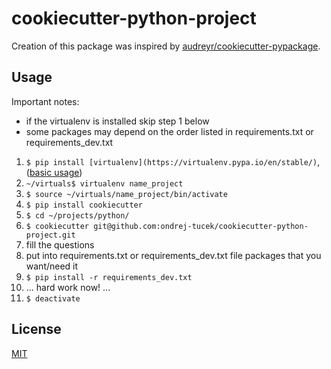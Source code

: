 # cookiecutter-python-project

Creation of this package was inspired by [audreyr/cookiecutter-pypackage](https://github.com/audreyr/cookiecutter-pypackage).


## Usage
Important notes: 
- if the virtualenv is installed skip step 1 below
- some packages may depend on the order listed in requirements.txt or requirements_dev.txt


1. ```$ pip install [virtualenv](https://virtualenv.pypa.io/en/stable/)```, ([basic usage](http://docs.python-guide.org/en/latest/dev/virtualenvs/))
2. ```~/virtuals$ virtualenv name_project```
3. ```$ source ~/virtuals/name_project/bin/activate```
4. ```$ pip install cookiecutter```
5. ```$ cd ~/projects/python/```
6. ```$ cookiecutter git@github.com:ondrej-tucek/cookiecutter-python-project.git```
7. fill the questions
8. put into requirements.txt or requirements_dev.txt file packages that you want/need it
9. ```$ pip install -r requirements_dev.txt```
10. ... hard work now! ...
11. ```$ deactivate```


## License
 [MIT](/LICENSE)

